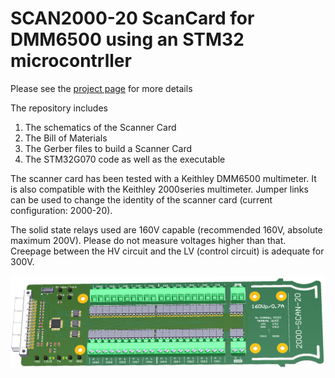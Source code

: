 # SCAN2000-20 ScanCard for DMM6500 using an STM32 microcontrller
Please see the [project page](https://christidis.info/index.php/personal-projects/keithley-dmm-scanner-card-with-ssr) for more details

The repository includes
1. The schematics of the Scanner Card
2. The Bill of Materials
3. The Gerber files to build a Scanner Card
4. The STM32G070 code as well as the executable

The scanner card has been tested with a Keithley DMM6500 multimeter. It is also compatible with the Keithley 2000series multimeter. Jumper links can be used to change the identity of the scanner card (current configuration: 2000-20).

The solid state relays used are 160V capable (recommended 160V, absolute maximum 200V). Please do not measure voltages higher than that. Creepage between the HV circuit and the LV (control circuit) is adequate for 300V. 

![ScanCardImage](https://raw.githubusercontent.com/macgeorge/SCAN2000STM32/master/5%20-%20Misc/2000SCAN-3DPCB%20top.jpg)
